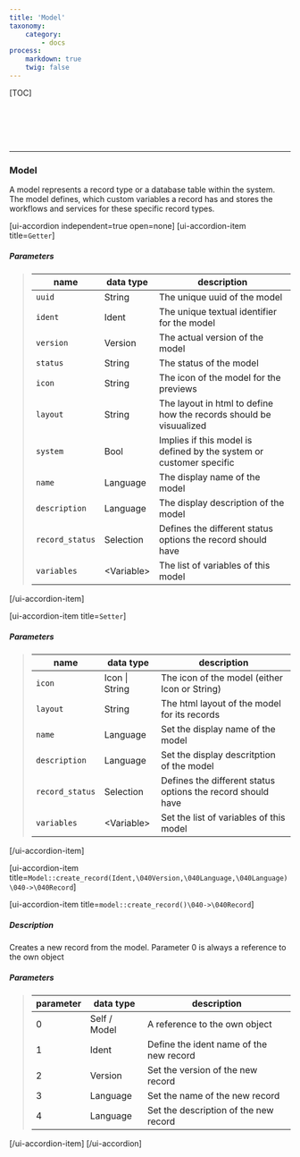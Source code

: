 ```yaml
---
title: 'Model'
taxonomy:
    category:
        - docs
process:
    markdown: true
    twig: false
---
```


[TOC]

<br><br><br><br>

------------------------------------------------------------------------------------------
### Model
A model represents a record type or a database table within the system. The model defines, which
custom variables a record has and stores the workflows and services for these specific record types.

[ui-accordion independent=true open=none]
[ui-accordion-item title=<code>Getter</code>]

##### Parameters
> | name      | data type               | description                                                         |
> |-----------|-------------------------|---------------------------------------------------------------------|
> | `uuid`    | String                  | The unique uuid of the model                                        |
> | `ident`   | Ident                   | The unique textual identifier for the model                         |
> | `version` | Version                 | The actual version of the model                                     |
> | `status`  | String                  | The status of the model                                             |
> | `icon`    | String                  | The icon of the model for the previews                              |
> | `layout`  | String                  | The layout in html to define how the records should be visuualized  |
> | `system`  | Bool                    | Implies if this model is defined by the system or customer specific |
> | `name`    | Language                | The display name of the model                                       |
> | `description`   | Language          | The display description of the model                                |
> | `record_status` | Selection         | Defines the different status options the record should have         |
> | `variables`     | &lt;Variable&gt;  | The list of variables of this model                                 |

[/ui-accordion-item]

[ui-accordion-item title=<code>Setter</code>]

##### Parameters
> | name            | data type               | description                                              |
> |-----------------|-------------------------|----------------------------------------------------------|
> | `icon`          | Icon \| String    | The icon of the model (either Icon or String)                  |
> | `layout`        | String            | The html layout of the model for its records                   |
> | `name`          | Language          | Set the display name of the model                              |
> | `description`   | Language          | Set the display descritption of the model                      |
> | `record_status` | Selection         | Defines the different status options the record should have    |
> | `variables`     | &lt;Variable&gt;  | Set the list of variables of this model                        |

[/ui-accordion-item]

[ui-accordion-item title=<code>Model::create_record(Ident,\040Version,\040Language,\040Language)\040->\040Record</code>]

[ui-accordion-item title=<code>model::create_record()\040->\040Record</code>]

##### Description
Creates a new record from the model. Parameter 0 is always a reference to the own object

##### Parameters
> | parameter | data type               | description                                                    |
> |-----------|-------------------------|----------------------------------------------------------------|
> | 0         | Self / Model            | A reference to the own object |
> | 1         | Ident                   | Define the ident name of the new record |
> | 2         | Version                 | Set the version of the new record |
> | 3         | Language                | Set the name of the new record |
> | 4         | Language                | Set the description of the new record |

[/ui-accordion-item]
[/ui-accordion]